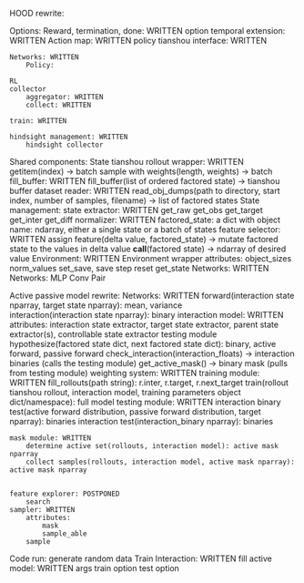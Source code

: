 HOOD rewrite:

Options:
	Reward, termination, done: WRITTEN
	option temporal extension: WRITTEN
	Action map: WRITTEN
	policy tianshou interface: WRITTEN

	Networks: WRITTEN
		Policy:

	RL
	collector
		aggregator: WRITTEN
		collect: WRITTEN

	train: WRITTEN

	hindsight management: WRITTEN
		hindsight collector

Shared components:
State
	tianshou rollout wrapper: WRITTEN
		getitem(index) -> batch
		sample with weights(length, weights) -> batch
	fill_buffer: WRITTEN
		fill_buffer(list of ordered factored state) -> tianshou buffer
	dataset reader: WRITTEN
		read_obj_dumps(path to directory, start index, number of samples, filename) -> list of factored states
	State management:
		state extractor: WRITTEN
			get_raw
			get_obs
			get_target
			get_inter
			get_diff
		normalizer: WRITTEN
	factored_state: a dict with object name: ndarray, either a single state or a batch of states
	feature selector: WRITTEN
		assign feature(delta value, factored_state) -> mutate factored state to the values in delta value
		__call__(factored state) -> ndarray of desired value
Environment: WRITTEN
	Environment wrapper
		attributes:
			object_sizes
			norm_values
		set_save, save
		step
		reset
		get_state
Networks: WRITTEN
	Networks:
		MLP
		Conv
		Pair

Active passive model rewrite:
	Networks: WRITTEN
		forward(interaction state nparray, target state nparray): mean, variance  
		interaction(interaction state nparray): binary
	interaction model: WRITTEN
		attributes:
			interaction state extractor, target state extractor, parent state extractor(s), controllable state extractor
			testing module
		hypothesize(factored state dict, next factored state dict): binary, active forward, passive forward
		check_interaction(interaction_floats) -> interaction binaries (calls the testing module)
		get_active_mask() -> binary mask (pulls from testing module)
	weighting system: WRITTEN
	training module: WRITTEN
		fill_rollouts(path string): r.inter, r.target, r.next_target
		train(rollout tianshou rollout, interaction model, training parameters object dict/namespace): full model
	testing module: WRITTEN
		interaction binary test(active forward distribution, passive forward distribution, target nparray): binaries
		interaction test(interaction_binary nparray): binaries
	
	mask module: WRITTEN
		determine active set(rollouts, interaction model): active mask nparray
		collect samples(rollouts, interaction model, active mask nparray): active mask nparray
	

	feature explorer: POSTPONED
		search
	sampler: WRITTEN
		attributes:
			mask
			sample_able
		sample

Code run:
	generate random data
	Train Interaction: WRITTEN
	fill active model: WRITTEN
	args
	train option
	test option